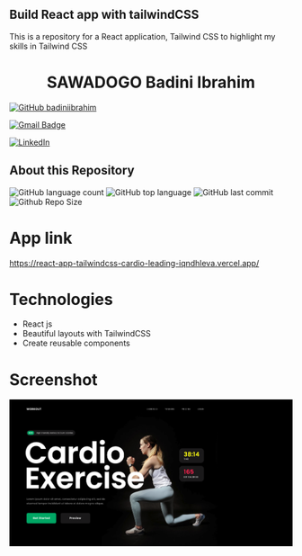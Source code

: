 ## Build React app with tailwindCSS
This is a repository for a React application, Tailwind CSS to highlight my skills in Tailwind CSS

 <h1 align="center">
  SAWADOGO Badini Ibrahim
</h1>

[![GitHub badiniibrahim](https://img.shields.io/github/followers/badiniibrahim?label=follow&style=social)](https://github.com/badiniibrahim)

[![Gmail Badge](https://img.shields.io/badge/-sawadogo.badiniibrahim@gmail.com-c14438?style=flat-square&logo=Gmail&logoColor=white&link=sawadogo.badiniibrahim@gmail.com)](mailto:sawadogo.badiniibrahim@gmail.com)

[![LinkedIn](https://img.shields.io/badge/linkedin-%230077B5.svg?style=for-the-badge&logo=linkedin&logoColor=white)](https://www.linkedin.com/in/badini-ibrahim-s-306b119b/)

## About this Repository
![GitHub language count](https://img.shields.io/github/languages/count/badiniibrahim/react-app-tailwindcss-cardio-leading)
![GitHub top language](https://img.shields.io/github/languages/top/badiniibrahim/react-app-tailwindcss-cardio-leading)
![GitHub last commit](https://img.shields.io/github/last-commit/badiniibrahim/react-app-tailwindcss-cardio-leading)
![Github Repo Size](https://img.shields.io/github/repo-size/badiniibrahim/react-app-tailwindcss-cardio-leading)

# App link
https://react-app-tailwindcss-cardio-leading-iqndhleva.vercel.app/

# Technologies
- React js
- Beautiful layouts with TailwindCSS
- Create reusable components
  
# Screenshot
![alt text](1.png)

